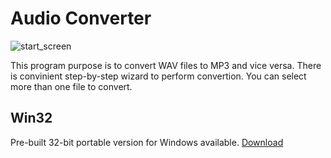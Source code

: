 # Audio Converter

![start_screen](https://user-images.githubusercontent.com/1535989/30004759-def8ff3a-90dd-11e7-9ea4-d60259cc09e5.png)

This program purpose is to convert WAV files to MP3 and vice versa. There is convinient step-by-step wizard to perform convertion. You can select more than one file to convert.

Win32
-----
Pre-built 32-bit portable version for Windows available.
[Download](https://github.com/raynor73/AudioConverter/files/1273030/AudioConverter.zip)
